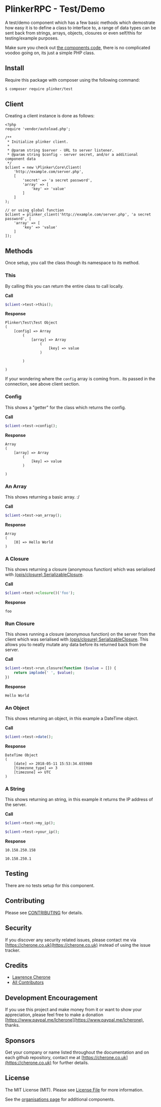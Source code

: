 # PlinkerRPC - Test/Demo

A test/demo component which has a few basic methods which demostrate how easy it is 
to define a class to interface to, a range of data types can be sent back from
strings, arrays, objects, closures or even self/this for testing/example purposes.

Make sure you check out [the components code](https://github.com/plinker-rpc/test/blob/master/src/Test.php),
there is no complicated voodoo going on, its just a simple PHP class.

## Install

Require this package with composer using the following command:

``` bash
$ composer require plinker/test
```

## Client

Creating a client instance is done as follows:


    <?php
    require 'vendor/autoload.php';

    /**
     * Initialize plinker client.
     *
     * @param string $server - URL to server listener.
     * @param string $config - server secret, and/or a additional component data
     */
    $client = new \Plinker\Core\Client(
        'http://example.com/server.php',
        [
            'secret' => 'a secret password',
            'array' => [
                'key' => 'value'
            ]
        ]
    );
    
    // or using global function
    $client = plinker_client('http://example.com/server.php', 'a secret password', [
        'array' => [
            'key' => 'value'
        ]
    ]);
    

## Methods

Once setup, you call the class though its namespace to its method.

### This

By calling this you can return the entire class to call locally.

**Call**
``` php
$client->test->this();
```

**Response**
``` text
Plinker\Test\Test Object
(
    [config] => Array
        (
            [array] => Array
                (
                    [key] => value
                )

        )

)
```

If your wondering where the `config` array is coming from.. its passed in the connection, see above client section.

### Config

This shows a "getter" for the class which returns the config.

**Call**
``` php
$client->test->config();
```

**Response**
``` text
Array
(
    [array] => Array
        (
            [key] => value
        )

)
```

### An Array

This shows returning a basic array. :/

**Call**
``` php
$client->test->an_array();
```

**Response**
``` text
Array
(
    [0] => Hello World
)
```

### A Closure

This shows returning a closure (anonymous function) which was serialised with [(opis/closure) SerializableClosure](https://github.com/opis/closure).

**Call**
``` php
$client->test->closure()('foo');
```

**Response**
``` text
foo
```

### Run Closure

This shows running a closure (anonymous function) on the server from the client which was serialised with [(opis/closure) SerializableClosure](https://github.com/opis/closure). 
This allows you to neatly mutate any data before its returned back from the server.

**Call**
``` php
$client->test->run_closure(function ($value = []) {
    return implode(' ', $value);
})
```

**Response**
``` text
Hello World
```

### An Object

This shows returning an object, in this example a DateTime object.

**Call**
``` php
$client->test->date();
```

**Response**
``` text
DateTime Object
(
    [date] => 2018-05-11 15:53:34.655980
    [timezone_type] => 3
    [timezone] => UTC
)
```

### A String

This shows returning an string, in this example it returns the IP address of the server.

**Call**
``` php
$client->test->my_ip();

$client->test->your_ip();
```

**Response**
``` text
10.158.250.158

10.158.250.1
```

## Testing

There are no tests setup for this component.

## Contributing

Please see [CONTRIBUTING](https://github.com/plinker-rpc/test/blob/master/CONTRIBUTING) for details.

## Security

If you discover any security related issues, please contact me via [https://cherone.co.uk](https://cherone.co.uk) instead of using the issue tracker.

## Credits

- [Lawrence Cherone](https://github.com/lcherone)
- [All Contributors](https://github.com/plinker-rpc/test/graphs/contributors)


## Development Encouragement

If you use this project and make money from it or want to show your appreciation,
please feel free to make a donation [https://www.paypal.me/lcherone](https://www.paypal.me/lcherone), thanks.

## Sponsors

Get your company or name listed throughout the documentation and on each github repository, contact me at [https://cherone.co.uk](https://cherone.co.uk) for further details.

## License

The MIT License (MIT). Please see [License File](https://github.com/plinker-rpc/test/blob/master/LICENSE) for more information.

See the [organisations page](https://github.com/plinker-rpc) for additional components.